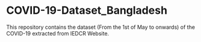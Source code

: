 # COVID-19-Dataset_Bangladesh
This repository contains the dataset (From the 1st of May to onwards) of the COVID-19 extracted from IEDCR Website.
